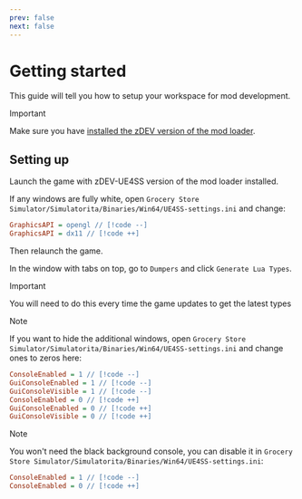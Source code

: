 ```yaml
---
prev: false
next: false
---
```

# Getting started
This guide will tell you how to setup your workspace for mod development.

> [!IMPORTANT]
> Make sure you have [installed the zDEV version of the mod loader](../beginners-guide/installing-mods.md).

## Setting up
Launch the game with zDEV-UE4SS version of the mod loader installed.  

If any windows are fully white, open `Grocery Store Simulator/Simulatorita/Binaries/Win64/UE4SS-settings.ini` and change:
```ini
GraphicsAPI = opengl // [!code --]
GraphicsAPI = dx11 // [!code ++]
```
Then relaunch the game.

In the window with tabs on top, go to `Dumpers` and click `Generate Lua Types`.  

> [!IMPORTANT]
> You will need to do this every time the game updates to get the latest types

> [!NOTE]
> If you want to hide the additional windows, open `Grocery Store Simulator/Simulatorita/Binaries/Win64/UE4SS-settings.ini` and change ones to zeros here:
> ```ini
> ConsoleEnabled = 1 // [!code --]
> GuiConsoleEnabled = 1 // [!code --]
> GuiConsoleVisible = 1 // [!code --]
> ConsoleEnabled = 0 // [!code ++]
> GuiConsoleEnabled = 0 // [!code ++]
> GuiConsoleVisible = 0 // [!code ++]
> ```

> [!NOTE]
> You won't need the black background console, you can disable it in `Grocery Store Simulator/Simulatorita/Binaries/Win64/UE4SS-settings.ini`:
> ```ini
> ConsoleEnabled = 1 // [!code --]
> ConsoleEnabled = 0 // [!code ++]
> ```
